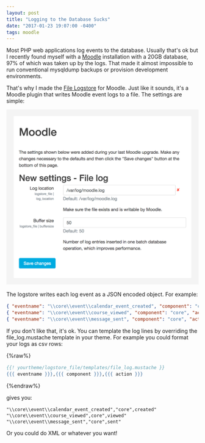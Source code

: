```yaml
---
layout: post
title: "Logging to the Database Sucks"
date: "2017-01-23 19:07:00 -0400"
tags: moodle
---
```

Most PHP web applications log events to the database. Usually that's ok but I
recently found myself with a [Moodle](https://moodle.org) installation with a
20GB database, 97% of which was taken up by the logs. That made it almost
impossible to run conventional mysqldump backups or provision development
environments.

That's why I made the
[File Logstore](https://github.com/HCPSS/moodle-logstore_file) for Moodle. Just
like it sounds, it's a Moodle plugin that writes Moodle event logs to a file.
The settings are simple:

![File logstore settings](/assets/file-log-settings.png)

The logstore writes each log event as a JSON encoded object. For example:

```json
{ "eventname": "\\core\\event\\calendar_event_created", "component": "core", "action": "created", "etc...": "etc..." }
{ "eventname": "\\core\\event\\course_viewed", "component": "core", "action": "viewed", "etc...": "etc..." }
{ "eventname": "\\core\\event\\message_sent", "component": "core", "action": "sent", "etc...": "etc..." }
```

If you don't like that, it's ok. You can template the log lines by overriding
the file_log.mustache template in your theme. For example you could format your
logs as csv rows:

{%raw%}
```mustache
{{! yourtheme/logstore_file/templates/file_log.mustache }}
{{{ eventname }}},{{{ component }}},{{{ action }}}
```
{%endraw%}

gives you:

```
"\\core\\event\\calendar_event_created","core",created"
"\\core\\event\\course_viewed",core",viewed"
"\\core\\event\\message_sent","core",sent"
```

Or you could do XML or whatever you want!
